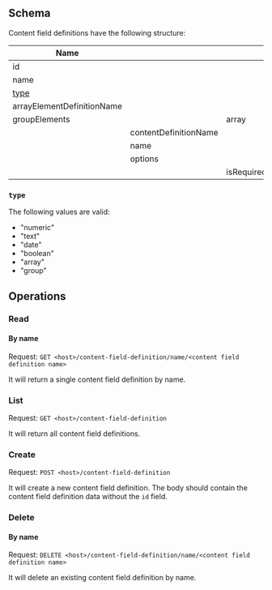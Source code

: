 ## Schema

Content field definitions have the following structure:

| Name                       |                       |            | Type    | Optional | Unique |
| -------------------------- | --------------------- | ---------- | ------- | -------- | ------ |
| id                         |                       |            | string  | true     | true   |
| name                       |                       |            | string  |          | true   |
| [type](#type)              |                       |            | enum    |          |        |
| arrayElementDefinitionName |                       |            | string  | true     |        |
| groupElements              |                       | array      |         | true     |        |
|                            | contentDefinitionName |            | string  |          |        |
|                            | name                  |            | string  |          |        |
|                            | options               |            |         |          |        |
|                            |                       | isRequired | boolean |          |        |

### `type`

The following values are valid:

- "numeric"
- "text"
- "date"
- "boolean"
- "array"
- "group"

## Operations

### Read 

#### By name

Request: `GET <host>/content-field-definition/name/<content field definition name>`

It will return a single content field definition by name.

### List 

Request: `GET <host>/content-field-definition`

It will return all content field definitions.

### Create

Request: `POST <host>/content-field-definition`

It will create a new content field definition. The body should contain the content field definition data without the `id` field.

### Delete

#### By name

Request: `DELETE <host>/content-field-definition/name/<content field definition name>`

It will delete an existing content field definition by name. 